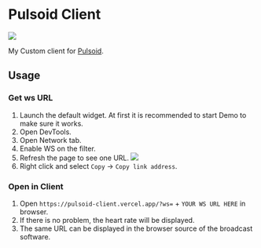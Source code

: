 # Pulsoid Client

![](https://user-images.githubusercontent.com/3516343/125148625-c1435680-e16e-11eb-8c6d-de44271d6a4e.png)

My Custom client for [Pulsoid](https://pulsoid.net/).

## Usage

### Get ws URL

1. Launch the default widget.
   At first it is recommended to start Demo to make sure it works.
2. Open DevTools.
3. Open Network tab.
4. Enable WS on the filter.
5. Refresh the page to see one URL.
   ![](https://i.imgur.com/zl0pNxc.png)
6. Right click and select `Copy` -> `Copy link address`.

### Open in Client

1. Open `https://pulsoid-client.vercel.app/?ws=` + `YOUR WS URL HERE` in browser.
2. If there is no problem, the heart rate will be displayed.
3. The same URL can be displayed in the browser source of the broadcast software.
